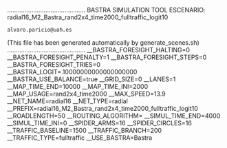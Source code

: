 .............................................
    BASTRA SIMULATION TOOL
    ESCENARIO: radial16_M2_Bastra_rand2x4_time2000_fulltraffic_logit10

    alvaro.paricio@uah.es
(This file has been generated automatically by generate_scenes.sh)
.............................................
__BASTRA_FORESIGHT_HALTING=0
__BASTRA_FORESIGHT_PENALTY=1
__BASTRA_FORESIGHT_STEPS=0
__BASTRA_FORESIGHT_TRIES=0
__BASTRA_LOGIT=.10000000000000000000
__BASTRA_USE_BALANCE=true
__GRID_SIZE=0
__LANES=1
__MAP_TIME_END=10000
__MAP_TIME_INI=2000
__MAP_USAGE=rand2x4_time2000
__MAX_SPEED=13.9
__NET_NAME=radial16
__NET_TYPE=radial
__PREFIX=radial16_M2_Bastra_rand2x4_time2000_fulltraffic_logit10
__ROADLENGTH=50
__ROUTING_ALGORITHM=
__SIMUL_TIME_END=4000
__SIMUL_TIME_INI=0
__SPIDER_ARMS=16
__SPIDER_CIRCLES=16
__TRAFFIC_BASELINE=1500
__TRAFFIC_BRANCH=200
__TRAFFIC_TYPE=fulltraffic
__USE_BASTRA=Bastra
